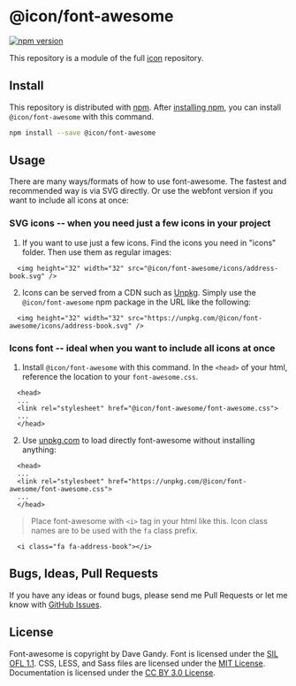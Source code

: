 # @icon/font-awesome

[![npm version](https://img.shields.io/npm/v/@icon/font-awesome.svg)](https://www.npmjs.org/package/@icon/font-awesome)

This repository is a module of the full [icon][icon] repository.

## Install

This repository is distributed with [npm]. After [installing npm][install-npm], you can install `@icon/font-awesome` with this command.

```bash
npm install --save @icon/font-awesome
```

## Usage

There are many ways/formats of how to use font-awesome. The fastest and recommended way is via SVG directly. Or use the webfont version if you want to include all icons at once:

### SVG icons -- when you need just a few icons in your project

  1. If you want to use just a few icons. Find the icons you need in "icons" folder. Then use them as regular images:

```
  <img height="32" width="32" src="@icon/font-awesome/icons/address-book.svg" />
```

  2. Icons can be served from a CDN such as [Unpkg][Unpkg]. Simply use the `@icon/font-awesome` npm package in the URL like the following:

```
  <img height="32" width="32" src="https://unpkg.com/@icon/font-awesome/icons/address-book.svg" />
```

### Icons font -- ideal when you want to include all icons at once

  1. Install `@icon/font-awesome` with this command. In the `<head>` of your html, reference the location to your `font-awesome.css`.

```
  <head>
  ...
  <link rel="stylesheet" href="@icon/font-awesome/font-awesome.css">
  ...
  </head>
```

  2. Use [unpkg.com][Unpkg] to load directly font-awesome without installing anything:

```
  <head>
  ...
  <link rel="stylesheet" href="https://unpkg.com/@icon/font-awesome/font-awesome.css">
  ...
  </head>
```

> Place font-awesome with `<i>` tag in your html like this. Icon class names are to be used with the `fa` class prefix.

```
  <i class="fa fa-address-book"></i>
```


## Bugs, Ideas, Pull Requests

If you have any ideas or found bugs, please send me Pull Requests or let me know with [GitHub Issues][github issues].

## License

Font-awesome is copyright by Dave Gandy. Font is licensed under the [SIL OFL 1.1][SIL]. CSS, LESS, and Sass files are licensed under the [MIT License][MIT]. Documentation is licensed under the [CC BY 3.0 License][CCBY3.0].

[CCBY3.0]: http://creativecommons.org/licenses/by/3.0/
[MIT]: https://opensource.org/licenses/mit-license.html
[SIL]: http://scripts.sil.org/OFL
[icon]: https://github.com/thecreation/icons
[npm]: https://www.npmjs.com/
[install-npm]: https://docs.npmjs.com/getting-started/installing-node
[sass]: http://sass-lang.com/
[github issues]: https://github.com/thecreation/icons/issues
[Unpkg]: https://unpkg.com